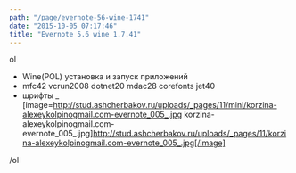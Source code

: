 ```yaml
---
path: "/page/evernote-56-wine-1741"
date: "2015-10-05 07:17:46"
title: "Evernote 5.6 wine 1.7.41"
---
```

ol
* Wine(POL) установка и запуск приложений
* mfc42 vcrun2008 dotnet20 mdac28 corefonts jet40
* шрифты
_ [image=http://stud.ashcherbakov.ru/uploads/_pages/11/mini/korzina-alexeykolpinogmail.com-evernote_005_.jpg korzina-alexeykolpinogmail.com-evernote_005_.jpg]http://stud.ashcherbakov.ru/uploads/_pages/11/korzina-alexeykolpinogmail.com-evernote_005_.jpg[/image]


/ol
